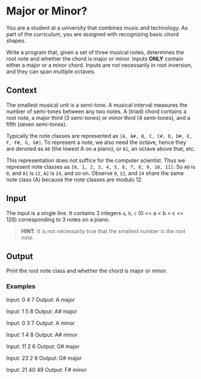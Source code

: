 # Major or Minor?

You are a student at a university that combines music and technology. As part of the curriculum, you are assigned with recognizing basic chord shapes.

Write a program that, given a set of three musical notes, determines the root note and whether the chord is major or minor. Inputs **ONLY** contain either a major or a minor chord. Inputs are not necessarily in root inversion, and they can span multiple octaves.

## Context

The smallest musical unit is a semi-tone. A musical interval measures the number of semi-tones between any two notes. A (triad) chord contains a root note, a major third (3 semi-tones) or minor third (4 semi-tones), and a fifth (seven semi-tones).

Typically the note classes are represented as `[A, A#, B, C, C#, D, D#, E, F, F#, G, G#]`. To represent a note, we also need the octave, hence they are denoted as `A0` (the lowest A on a piano), or `A1`, an octave above that, etc.

This representation does not suffice for the computer scientist. Thus we represent note classes as `[0, 1, 2, 3, 4, 5, 6, 7, 8, 9, 10, 11]`. So `A0` is `0`, and `A1` is `12`, `A2` is `24`, and so on. Observe `0`, `12`, and `24` share the same note class (A) because the note classes are modulo 12.

## Input

The input is a single line. It contains 3 integers `a`, `b`, `c` (0 <= a < b < c <= 128) corresponding to 3 notes on a piano. 

> **HINT**: It is not necessarily true that the smallest number is the root note.

## Output

Print the root note class and whether the chord is major or minor.

### Examples

Input: 0 4 7
Output: A major

Input: 1 5 8
Output: A# major

Input: 0 3 7
Output: A minor

Input: 1 4 8
Output: A# minor

Input: 11 2 6
Output: G# major

Input: 23 2 6
Output: G# major

Input: 21 40 49
Output: F# minor
